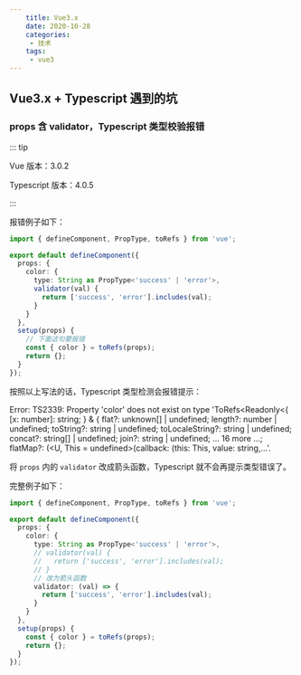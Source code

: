 ```yaml
---
    title: Vue3.x
    date: 2020-10-28
    categories:
     - 技术
    tags:
     - vue3
---
```


<Boxx/>

## Vue3.x + Typescript 遇到的坑

### props 含 validator，Typescript 类型校验报错

::: tip

Vue 版本：3.0.2

Typescript 版本：4.0.5

:::

报错例子如下：

```typescript
import { defineComponent, PropType, toRefs } from 'vue';

export default defineComponent({
  props: {
    color: {
      type: String as PropType<'success' | 'error'>,
      validator(val) {
        return ['success', 'error'].includes(val);
      }
    }
  },
  setup(props) {
    // 下面这句要报错
    const { color } = toRefs(props);
    return {};
  }
});
```

按照以上写法的话，Typescript 类型检测会报错提示：

Error: TS2339: Property 'color' does not exist on type 'ToRefs<Readonly<{ [x: number]: string; } & { flat?: unknown[] | undefined; length?: number | undefined; toString?: string | undefined; toLocaleString?: string | undefined; concat?: string[] | undefined; join?: string | undefined; ... 16 more ...; flatMap?: (<U, This = undefined>(callback: (this: This, value: string,...'.

将 `props` 内的 `validator` 改成箭头函数，Typescript 就不会再提示类型错误了。

完整例子如下：

```typescript
import { defineComponent, PropType, toRefs } from 'vue';

export default defineComponent({
  props: {
    color: {
      type: String as PropType<'success' | 'error'>,
      // validator(val) {
      //   return ['success', 'error'].includes(val);
      // }
      // 改为箭头函数
      validator: (val) => {
        return ['success', 'error'].includes(val);
      }
    }
  },
  setup(props) {
    const { color } = toRefs(props);
    return {};
  }
});
```
